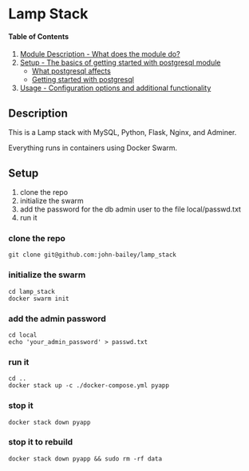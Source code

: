 # Lamp Stack

#### Table of Contents

1. [Module Description - What does the module do?](#module-description)
2. [Setup - The basics of getting started with postgresql module](#setup)
    * [What postgresql affects](#what-postgresql-affects)
    * [Getting started with postgresql](#getting-started-with-postgresql)
3. [Usage - Configuration options and additional functionality](#usage)

## Description

This is a Lamp stack with MySQL, Python, Flask, Nginx, and Adminer.

Everything runs in containers using Docker Swarm.

## Setup

1. clone the repo
2. initialize the swarm
3. add the password for the db admin user to the file local/passwd.txt
4. run it

### clone the repo
```
git clone git@github.com:john-bailey/lamp_stack
```

### initialize the swarm
```
cd lamp_stack
docker swarm init
```

### add the admin password
```
cd local
echo 'your_admin_password' > passwd.txt
```

### run it
```
cd ..
docker stack up -c ./docker-compose.yml pyapp
```

### stop it
```
docker stack down pyapp
```

### stop it to rebuild
```
docker stack down pyapp && sudo rm -rf data
```

